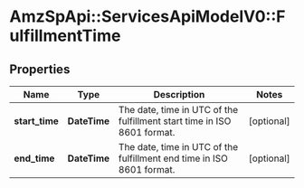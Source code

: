 # AmzSpApi::ServicesApiModelV0::FulfillmentTime

## Properties
Name | Type | Description | Notes
------------ | ------------- | ------------- | -------------
**start_time** | **DateTime** | The date, time in UTC of the fulfillment start time in ISO 8601 format. | [optional] 
**end_time** | **DateTime** | The date, time in UTC of the fulfillment end time in ISO 8601 format. | [optional] 

